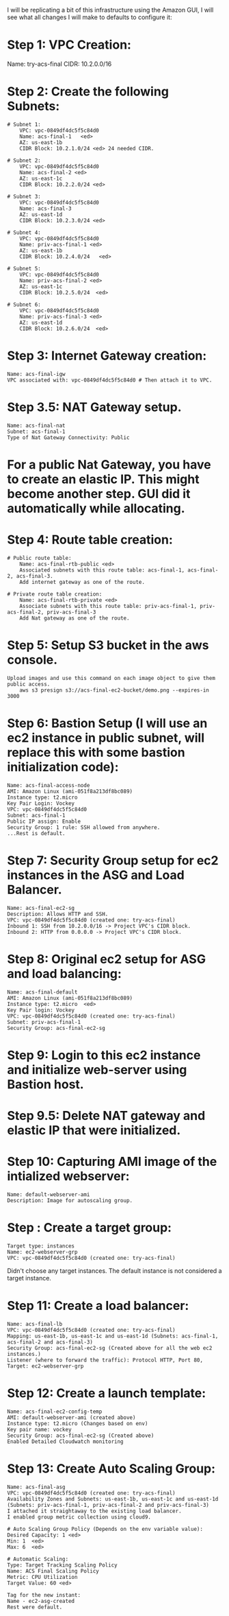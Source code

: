 I will be replicating a bit of this infrastructure using the Amazon GUI, I will see what all changes I will make to defaults to configure it:


<ed>

# Step 1: VPC Creation:
Name: try-acs-final <ed>
CIDR: 10.2.0.0/16 <ed>

# Step 2: Create the following Subnets:
    # Subnet 1: 
        VPC: vpc-0849df4dc5f5c84d0
        Name: acs-final-1   <ed>
        AZ: us-east-1b
        CIDR Block: 10.2.1.0/24 <ed> 24 needed CIDR.
    
    # Subnet 2:
        VPC: vpc-0849df4dc5f5c84d0
        Name: acs-final-2 <ed>
        AZ: us-east-1c
        CIDR Block: 10.2.2.0/24 <ed>
    
    # Subnet 3:
        VPC: vpc-0849df4dc5f5c84d0
        Name: acs-final-3
        AZ: us-east-1d
        CIDR Block: 10.2.3.0/24 <ed>

    # Subnet 4:
        VPC: vpc-0849df4dc5f5c84d0
        Name: priv-acs-final-1 <ed>
        AZ: us-east-1b
        CIDR Block: 10.2.4.0/24   <ed>      

    # Subnet 5:
        VPC: vpc-0849df4dc5f5c84d0
        Name: priv-acs-final-2 <ed>
        AZ: us-east-1c
        CIDR Block: 10.2.5.0/24  <ed>

    # Subnet 6:
        VPC: vpc-0849df4dc5f5c84d0
        Name: priv-acs-final-3 <ed>
        AZ: us-east-1d
        CIDR Block: 10.2.6.0/24  <ed>

# Step 3: Internet Gateway creation:
    Name: acs-final-igw 
    VPC associated with: vpc-0849df4dc5f5c84d0 # Then attach it to VPC.

# Step 3.5: NAT Gateway setup.
    Name: acs-final-nat 
    Subnet: acs-final-1
    Type of Nat Gateway Connectivity: Public

# For a public Nat Gateway, you have to create an elastic IP. This might become another step. GUI did it automatically while allocating.


# Step 4: Route table creation:
    # Public route table:
        Name: acs-final-rtb-public <ed>
        Associated subnets with this route table: acs-final-1, acs-final-2, acs-final-3.
        Add internet gateway as one of the route.

    # Private route table creation:
        Name: acs-final-rtb-private <ed>
        Associate subnets with this route table: priv-acs-final-1, priv-acs-final-2, priv-acs-final-3
        Add Nat gateway as one of the route.


# Step 5: Setup S3 bucket in the aws console.
    Upload images and use this command on each image object to give them public access.
        aws s3 presign s3://acs-final-ec2-bucket/demo.png --expires-in 3000


# Step 6: Bastion Setup (I will use an ec2 instance in public subnet, will replace this with some bastion initialization code):
    Name: acs-final-access-node
    AMI: Amazon Linux (ami-051f8a213df8bc089)
    Instance type: t2.micro
    Key Pair Login: Vockey
    VPC: vpc-0849df4dc5f5c84d0
    Subnet: acs-final-1 
    Public IP assign: Enable
    Security Group: 1 rule: SSH allowed from anywhere.
    ...Rest is default.


# Step 7: Security Group setup for ec2 instances in the ASG and Load Balancer.
    Name: acs-final-ec2-sg
    Description: Allows HTTP and SSH.
    VPC: vpc-0849df4dc5f5c84d0 (created one: try-acs-final)
    Inbound 1: SSH from 10.2.0.0/16 -> Project VPC's CIDR block.
    Inbound 2: HTTP from 0.0.0.0 -> Project VPC's CIDR block.

# Step 8: Original ec2 setup for ASG and load balancing:
    Name: acs-final-default
    AMI: Amazon Linux (ami-051f8a213df8bc089)
    Instance type: t2.micro  <ed>
    Key Pair login: Vockey
    VPC: vpc-0849df4dc5f5c84d0 (created one: try-acs-final)
    Subnet: priv-acs-final-1
    Security Group: acs-final-ec2-sg

# Step 9: Login to this ec2 instance and initialize web-server using Bastion host.

# Step 9.5: Delete NAT gateway and elastic IP that were initialized.

# Step 10: Capturing AMI image of the intialized webserver:
    Name: default-webserver-ami
    Description: Image for autoscaling group.


# Step : Create a target group:
    Target type: instances
    Name: ec2-webserver-grp
    VPC: vpc-0849df4dc5f5c84d0 (created one: try-acs-final)
Didn't choose any target instances. The default instance is not considered a target instance.


# Step 11: Create a load balancer:
    Name: acs-final-lb
    VPC: vpc-0849df4dc5f5c84d0 (created one: try-acs-final)
    Mapping: us-east-1b, us-east-1c and us-east-1d (Subnets: acs-final-1, acs-final-2 and acs-final-3)
    Security Group: acs-final-ec2-sg (Created above for all the web ec2 instances.)
    Listener (where to forward the traffic): Protocol HTTP, Port 80, Target: ec2-webserver-grp

# Step 12: Create a launch template:
    Name: acs-final-ec2-config-temp
    AMI: default-webserver-ami (created above)
    Instance type: t2.micro (Changes based on env)
    Key pair name: vockey
    Security Group: acs-final-ec2-sg (Created above)
    Enabled Detailed Cloudwatch monitoring


# Step 13: Create Auto Scaling Group:
    Name: acs-final-asg
    VPC: vpc-0849df4dc5f5c84d0 (created one: try-acs-final)
    Availability Zones and Subnets: us-east-1b, us-east-1c and us-east-1d (Subnets: priv-acs-final-1, priv-acs-final-2 and priv-acs-final-3)
    I attached it straightaway to the existing load balancer.
    I enabled group metric collection using cloud9.

    # Auto Scaling Group Policy (Depends on the env variable value):
    Desired Capacity: 1 <ed>
    Min: 1  <ed>
    Max: 6  <ed>
    
    # Automatic Scaling:
    Type: Target Tracking Scaling Policy
    Name: ACS Final Scaling Policy
    Metric: CPU Utilization
    Target Value: 60 <ed>

    Tag for the new instant:
    Name - ec2-asg-created
    Rest were default.

